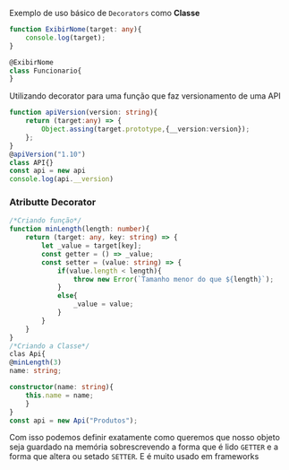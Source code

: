 Exemplo de uso básico de `Decorators` como **Classe**
```typescript
function ExibirNome(target: any){
	console.log(target);
}

@ExibirNome
class Funcionario{
}
``` 
Utilizando decorator para uma função que faz versionamento de uma API

```typescript
function apiVersion(version: string){
	return (target:any) => {
		Object.assing(target.prototype,{__version:version});
	};
}
@apiVersion("1.10")
class API{}
const api = new api
console.log(api.__version)
```

### Atributte Decorator
```typescript
/*Criando função*/
function minLength(length: number){
	return (target: any, key: string) => {
		let _value = target[key];
		const getter = () => _value;
		const setter = (value: string) => {
			if(value.length < length){
				throw new Error(`Tamanho menor do que ${length}`);
			}
			else{
				_value = value;
			}
		}
	}
} 
/*Criando a Classe*/
clas Api{
@minLength(3)
name: string;

constructor(name: string){
	this.name = name;
	}
}
const api = new Api("Produtos");
```

Com isso podemos definir exatamente como queremos que nosso objeto seja guardado na memória sobrescrevendo a forma que é lido `GETTER` e a forma que altera ou setado `SETTER`.
E é muito usado em frameworks

